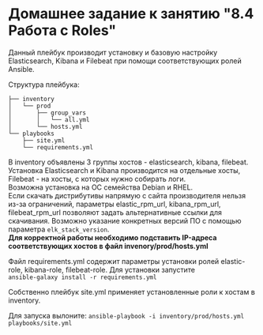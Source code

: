 # Домашнее задание к занятию "8.4 Работа с Roles"  

Данный плейбук производит установку и базовую настройку Elasticsearch, Kibana и Filebeat при помощи соответствующих ролей Ansible.  

Структура плейбука:  
```
├── inventory
│   └── prod
│       ├── group_vars
│       │   └── all.yml
│       └── hosts.yml
└── playbooks
    ├── site.yml
    └── requirements.yml
```

В inventory объявлены 3 группы хостов - elasticsearch, kibana, filebeat.
Установка Elasticsearch и Kibana производится на отдельные хосты, Filebeat - на хосты, с которых нужно собирать логи.  
Возможна установка на ОС семейства Debian и RHEL.  
Если скачать дистрибутивы напрямую с сайта производителя нельзя из-за ограничений, параметры elastic_rpm_url, kibana_rpm_url, filebeat_rpm_url
позволяют задать альтернативные ссылки для скачивания. Возможно указание конкретных версий ПО с помощью параметра `elk_stack_version`.  
**Для корректной работы необходимо подставить IP-адреса соответствующих хостов в файл invenory/prod/hosts.yml**  

Файл requirements.yml содержит параметры установки ролей elastic-role, kibana-role, filebeat-role. Для установки запустите  
`ansible-galaxy install -r requirements.yml`

Собственно плейбук site.yml применяет установленные роли к хостам в inventory.

Для запуска вылоните: `ansible-playbook -i inventory/prod/hosts.yml playbooks/site.yml`

